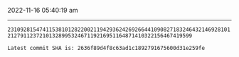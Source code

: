 2022-11-16 05:40:19 am

---

`23109281547411538101282200211942936242692664410908271832464321469281012127911237210132899532467119216951164871410322156467419599`

`Latest commit SHA is: 2636f89d4f8c63ad1c1892791675600d31e259fe `
